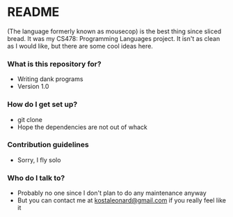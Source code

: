 # README #

(The language formerly known as mousecop) is the best thing since sliced bread. It was my CS478: Programming Languages project. It isn't as clean as I would like, but there are some cool ideas here.

### What is this repository for? ###

* Writing dank programs
* Version 1.0

### How do I get set up? ###

* git clone
* Hope the dependencies are not out of whack

### Contribution guidelines ###

* Sorry, I fly solo

### Who do I talk to? ###

* Probably no one since I don't plan to do any maintenance anyway
* But you can contact me at kostaleonard@gmail.com if you really feel like it